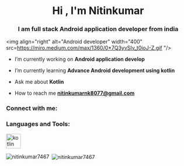 
<h1 align="center">Hi , I'm Nitinkumar</h1>
<h3 align="center">I am full stack Android application developer from india</h3>

<img align="right" alt="Android developer" width="400" src=https://miro.medium.com/max/1360/0*7Q3yvSIv_t0ioJ-Z.gif
"/>

-  I’m currently working on **Android application develop**

-  I’m currently learning **Advance Android development using kotlin**

-  Ask me about **Kotlin**

-  How to reach me **nitinkumarnk8077@gmail.com**

<h3 align="left">Connect with me:</h3>
<p align="left">
</p>

<h3 align="left">Languages and Tools:</h3>
<p align="left"> <a href="https://kotlinlang.org" target="_blank" rel="noreferrer"> <img src="https://www.vectorlogo.zone/logos/kotlinlang/kotlinlang-icon.svg" alt="kotlin" width="40" height="40"/> </a> </p>

<p><img align="left" src="https://github-readme-stats.vercel.app/api/top-langs?username=nitinkumar7467&show_icons=true&locale=en&layout=compact" alt="nitinkumar7467" /></p>

<p>&nbsp;<img align="center" src="https://github-readme-stats.vercel.app/api?username=nitinkumar7467&show_icons=true&locale=en" alt="nitinkumar7467" /></p>

